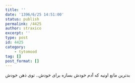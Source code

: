 ```yaml
---
title: ''
date: '1396/6/25 14:51:00'
status: publish
permalink: /4425
author: straxico
excerpt: ''
type: post
id: 4425
category:
    - tytomood
tag: []
post_format: []
---
```

بدترین مانع اونیه که آدم خودش بسازه برای خودش.. توی ذهن خودش